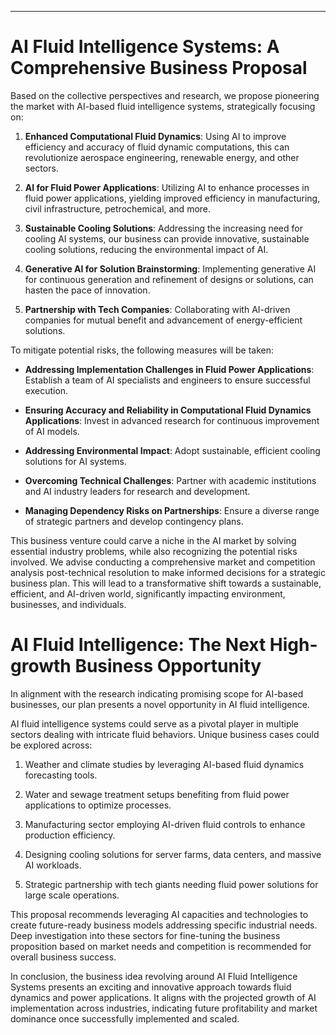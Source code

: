 ---
# AI Fluid Intelligence Systems: A Comprehensive Business Proposal

Based on the collective perspectives and research, we propose pioneering the market with AI-based fluid intelligence systems, strategically focusing on:

1. **Enhanced Computational Fluid Dynamics**: Using AI to improve efficiency and accuracy of fluid dynamic computations, this can revolutionize aerospace engineering, renewable energy, and other sectors.

2. **AI for Fluid Power Applications**: Utilizing AI to enhance processes in fluid power applications, yielding improved efficiency in manufacturing, civil infrastructure, petrochemical, and more.

3. **Sustainable Cooling Solutions**: Addressing the increasing need for cooling AI systems, our business can provide innovative, sustainable cooling solutions, reducing the environmental impact of AI.

4. **Generative AI for Solution Brainstorming**: Implementing generative AI for continuous generation and refinement of designs or solutions, can hasten the pace of innovation.

5. **Partnership with Tech Companies**: Collaborating with AI-driven companies for mutual benefit and advancement of energy-efficient solutions. 

To mitigate potential risks, the following measures will be taken:

- **Addressing Implementation Challenges in Fluid Power Applications**: Establish a team of AI specialists and engineers to ensure successful execution.
   
- **Ensuring Accuracy and Reliability in Computational Fluid Dynamics Applications**: Invest in advanced research for continuous improvement of AI models.

- **Addressing Environmental Impact**: Adopt sustainable, efficient cooling solutions for AI systems.
   
- **Overcoming Technical Challenges**: Partner with academic institutions and AI industry leaders for research and development.
   
- **Managing Dependency Risks on Partnerships**: Ensure a diverse range of strategic partners and develop contingency plans.


This business venture could carve a niche in the AI market by solving essential industry problems, while also recognizing the potential risks involved. We advise conducting a comprehensive market and competition analysis post-technical resolution to make informed decisions for a strategic business plan. This will lead to a transformative shift towards a sustainable, efficient, and AI-driven world, significantly impacting environment, businesses, and individuals.

# AI Fluid Intelligence: The Next High-growth Business Opportunity 

In alignment with the research indicating promising scope for AI-based businesses, our plan presents a novel opportunity in AI fluid intelligence. 

AI fluid intelligence systems could serve as a pivotal player in multiple sectors dealing with intricate fluid behaviors. Unique business cases could be explored across:

1. Weather and climate studies by leveraging AI-based fluid dynamics forecasting tools.

2. Water and sewage treatment setups benefiting from fluid power applications to optimize processes.

3. Manufacturing sector employing AI-driven fluid controls to enhance production efficiency.

4. Designing cooling solutions for server farms, data centers, and massive AI workloads.

5. Strategic partnership with tech giants needing fluid power solutions for large scale operations.

This proposal recommends leveraging AI capacities and technologies to create future-ready business models addressing specific industrial needs. Deep investigation into these sectors for fine-tuning the business proposition based on market needs and competition is recommended for overall business success.

In conclusion, the business idea revolving around AI Fluid Intelligence Systems presents an exciting and innovative approach towards fluid dynamics and power applications. It aligns with the projected growth of AI implementation across industries, indicating future profitability and market dominance once successfully implemented and scaled.